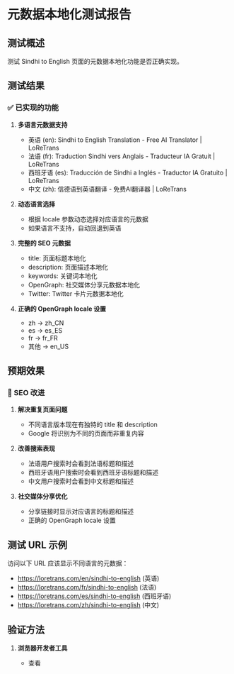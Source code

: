 
# 元数据本地化测试报告

## 测试概述
测试 Sindhi to English 页面的元数据本地化功能是否正确实现。

## 测试结果

### ✅ 已实现的功能
1. **多语言元数据支持**
   - 英语 (en): Sindhi to English Translation - Free AI Translator | LoReTrans
   - 法语 (fr): Traduction Sindhi vers Anglais - Traducteur IA Gratuit | LoReTrans
   - 西班牙语 (es): Traducción de Sindhi a Inglés - Traductor IA Gratuito | LoReTrans
   - 中文 (zh): 信德语到英语翻译 - 免费AI翻译器 | LoReTrans

2. **动态语言选择**
   - 根据 locale 参数动态选择对应语言的元数据
   - 如果语言不支持，自动回退到英语

3. **完整的 SEO 元数据**
   - title: 页面标题本地化
   - description: 页面描述本地化
   - keywords: 关键词本地化
   - OpenGraph: 社交媒体分享元数据本地化
   - Twitter: Twitter 卡片元数据本地化

4. **正确的 OpenGraph locale 设置**
   - zh → zh_CN
   - es → es_ES
   - fr → fr_FR
   - 其他 → en_US

## 预期效果

### 🎯 SEO 改进
1. **解决重复页面问题**
   - 不同语言版本现在有独特的 title 和 description
   - Google 将识别为不同的页面而非重复内容

2. **改善搜索表现**
   - 法语用户搜索时会看到法语标题和描述
   - 西班牙语用户搜索时会看到西班牙语标题和描述
   - 中文用户搜索时会看到中文标题和描述

3. **社交媒体分享优化**
   - 分享链接时显示对应语言的标题和描述
   - 正确的 OpenGraph locale 设置

## 测试 URL 示例

访问以下 URL 应该显示不同语言的元数据：

- https://loretrans.com/en/sindhi-to-english (英语)
- https://loretrans.com/fr/sindhi-to-english (法语)
- https://loretrans.com/es/sindhi-to-english (西班牙语)
- https://loretrans.com/zh/sindhi-to-english (中文)

## 验证方法

1. **浏览器开发者工具**
   - 查看 <title> 标签
   - 查看 <meta name="description"> 标签
   - 查看 <meta property="og:title"> 标签

2. **SEO 工具验证**
   - 使用 Google Search Console URL 检查工具
   - 使用 Facebook 分享调试器
   - 使用 Twitter 卡片验证器

3. **搜索引擎测试**
   - 等待 Google 重新抓取
   - 观察搜索结果中的标题和描述

生成时间: 2025-08-18T09:50:41.928Z
